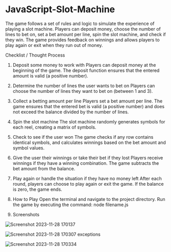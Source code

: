 # JavaScript-Slot-Machine
The game follows a set of rules and logic to simulate the experience of playing a slot machine. Players can deposit money, choose the number of lines to bet on, set a bet amount per line, spin the slot machine, and check if they win. The game provides feedback on winnings and allows players to play again or exit when they run out of money.


Checklist / Thought Process
1. Deposit some money to work with
Players can deposit money at the beginning of the game. The deposit function ensures that the entered amount is valid (a positive number).

2. Determine the number of lines the user wants to bet on
Players can choose the number of lines they want to bet on (between 1 and 3).

3. Collect a betting amount per line
Players set a bet amount per line. The game ensures that the entered bet is valid (a positive number) and does not exceed the balance divided by the number of lines.

4. Spin the slot machine
The slot machine randomly generates symbols for each reel, creating a matrix of symbols.

5. Check to see if the user won
The game checks if any row contains identical symbols, and calculates winnings based on the bet amount and symbol values.

6. Give the user their winnings or take their bet if they lost
Players receive winnings if they have a winning combination. The game subtracts the bet amount from the balance.

7. Play again or handle the situation if they have no money left
After each round, players can choose to play again or exit the game. If the balance is zero, the game ends.

8. How to Play
Open the terminal and navigate to the project directory.
Run the game by executing the command: node filename.js

9. Screenshots
    
![Screenshot 2023-11-28 170137](https://github.com/EvanC54/GamblingJS/assets/64505599/06ca275f-59eb-48a5-8ad4-8e103544a779)

![Screenshot 2023-11-28 170307](https://github.com/EvanC54/GamblingJS/assets/64505599/d1dca363-cd8a-41f1-a4d4-68673f280291)
exceptions 

![Screenshot 2023-11-28 170334](https://github.com/EvanC54/GamblingJS/assets/64505599/5f3eead6-5d99-4c97-9fc3-33c6d3c6f28c)

